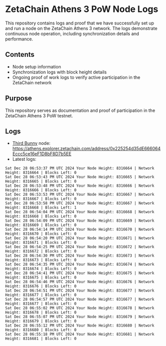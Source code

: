 # ZetaChain Athens 3 PoW Node Logs
This repository contains logs and proof that we have successfully set up and run a node on the ZetaChain Athens 3 network. The logs demonstrate continuous node operation, including synchronization details and performance.

## Contents
- Node setup information
- Synchronization logs with block height details
- Ongoing proof of work logs to verify active participation in the ZetaChain network

## Purpose
This repository serves as documentation and proof of participation in the ZetaChain Athens 3 PoW testnet.

## Logs

- [Third Bunny](https://thirdbunny.xyz/) node: https://athens.explorer.zetachain.com/address/0x225254d35dE666064Eccc5ce16eF1D8bF8D7b5EE
- Latest logs:
```
Sat Dec 28 06:53:37 PM UTC 2024 Your Node Height: 8316664 | Network Height: 8316664 | Blocks Left: 0
Sat Dec 28 06:53:43 PM UTC 2024 Your Node Height: 8316665 | Network Height: 8316665 | Blocks Left: 0
Sat Dec 28 06:53:48 PM UTC 2024 Your Node Height: 8316666 | Network Height: 8316666 | Blocks Left: 0
Sat Dec 28 06:53:53 PM UTC 2024 Your Node Height: 8316667 | Network Height: 8316667 | Blocks Left: 0
Sat Dec 28 06:53:58 PM UTC 2024 Your Node Height: 8316667 | Network Height: 8316668 | Blocks Left: 1
Sat Dec 28 06:54:04 PM UTC 2024 Your Node Height: 8316668 | Network Height: 8316668 | Blocks Left: 0
Sat Dec 28 06:54:09 PM UTC 2024 Your Node Height: 8316669 | Network Height: 8316669 | Blocks Left: 0
Sat Dec 28 06:54:14 PM UTC 2024 Your Node Height: 8316670 | Network Height: 8316670 | Blocks Left: 0
Sat Dec 28 06:54:20 PM UTC 2024 Your Node Height: 8316671 | Network Height: 8316671 | Blocks Left: 0
Sat Dec 28 06:54:25 PM UTC 2024 Your Node Height: 8316672 | Network Height: 8316672 | Blocks Left: 0
Sat Dec 28 06:54:30 PM UTC 2024 Your Node Height: 8316673 | Network Height: 8316673 | Blocks Left: 0
Sat Dec 28 06:54:35 PM UTC 2024 Your Node Height: 8316674 | Network Height: 8316674 | Blocks Left: 0
Sat Dec 28 06:54:41 PM UTC 2024 Your Node Height: 8316675 | Network Height: 8316675 | Blocks Left: 0
Sat Dec 28 06:54:46 PM UTC 2024 Your Node Height: 8316676 | Network Height: 8316676 | Blocks Left: 0
Sat Dec 28 06:54:51 PM UTC 2024 Your Node Height: 8316677 | Network Height: 8316677 | Blocks Left: 0
Sat Dec 28 06:54:57 PM UTC 2024 Your Node Height: 8316677 | Network Height: 8316677 | Blocks Left: 0
Sat Dec 28 06:55:02 PM UTC 2024 Your Node Height: 8316678 | Network Height: 8316678 | Blocks Left: 0
Sat Dec 28 06:55:07 PM UTC 2024 Your Node Height: 8316679 | Network Height: 8316679 | Blocks Left: 0
Sat Dec 28 06:55:12 PM UTC 2024 Your Node Height: 8316680 | Network Height: 8316680 | Blocks Left: 0
Sat Dec 28 06:55:18 PM UTC 2024 Your Node Height: 8316681 | Network Height: 8316681 | Blocks Left: 0
```
